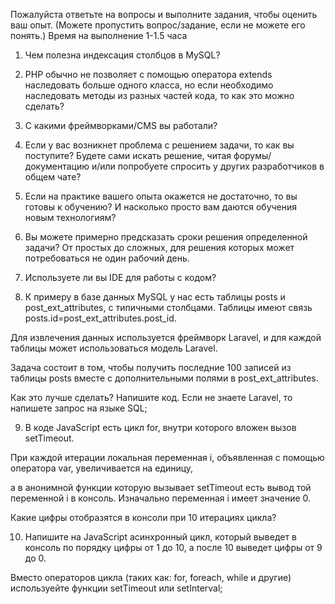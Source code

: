 Пожалуйста ответьте на вопросы и выполните задания, чтобы оценить ваш опыт. (Можете пропустить вопрос/задание, если не можете его понять.) Время на выполнение 1-1.5 часа

1) Чем полезна индексация столбцов в MySQL?

2) PHP обычно не позволяет с помощью оператора extends наследовать больше одного класса, но если необходимо наследовать методы из разных частей кода, то как это можно сделать?

3) С какими фреймворками/CMS вы работали?

4) Если у вас возникнет проблема с решением задачи, то как вы поступите? Будете сами искать решение, читая форумы/документацию и/или попробуете спросить у других разработчиков в общем чате?

5) Если на практике вашего опыта окажется не достаточно, то вы готовы к обучению? И насколько просто вам даются обучения новым технологиям?

6) Вы можете примерно предсказать сроки решения определенной задачи? От простых до сложных, для решения которых может потребоваться не один рабочий день.

7) Используете ли вы IDE для работы с кодом?

8) К примеру в базе данных MySQL у нас есть таблицы posts и post_ext_attributes, с типичными столбцами. Таблицы имеют связь posts.id=post_ext_attributes.post_id.

Для извлечения данных используется фреймворк Laravel, и для каждой таблицы может использоваться модель Laravel.

Задача состоит в том, чтобы получить последние 100 записей из таблицы posts вместе с дополнительными полями в post_ext_attributes.

Как это лучше сделать? Напишите код. Если не знаете Laravel, то напишете запрос на языке SQL;

9) В коде JavaScript есть цикл for, внутри которого вложен вызов setTimeout.

При каждой итерации локальная переменная i, объявленная с помощью оператора var, увеличивается на единицу,

а в анонимной функции которую вызывает setTimeout есть вывод той переменной i в консоль. Изначально переменная i имеет значение 0.

Какие цифры отобразятся в консоли при 10 итерациях цикла?

10) Напишите на JavaScript асинхронный цикл, который выведет в консоль по порядку цифры от 1 до 10, а после 10 выведет цифры от 9 до 0.

Вместо операторов цикла (таких как: for, foreach, while и другие) используейте функции setTimeout или setInterval;